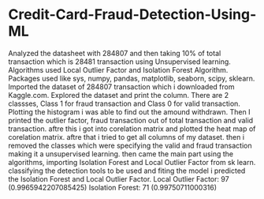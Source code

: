 # Credit-Card-Fraud-Detection-Using-ML
Analyzed the datasheet with 284807 and then taking 10% of total transaction which is 28481 transaction using Unsupervised learning.
Algorithms used Local Outlier Factor and Isolation Forest Algorithm.
Packages used like sys, numpy, pandas, matplotlib, seaborn, scipy, sklearn.
Imported the dataset of 284807 transaction which i downloaded from Kaggle.com.
Explored the dataset and print the column.
There are 2 classses, Class 1 for fraud transaction and Class 0 for valid transaction.
Plotting the histogram i was able to find out the amound withdrawn.
Then I printed the outlier factor, fraud transaction out of total transaction and valid transaction.
aftre this i got into corelation matrix and plotted the heat map of corelation matrix.
aftre that i tried to get all columns of my dataset.
then i removed the classes which were specifying the valid and fraud transaction making it a unsupervised learning.
then came the main part using the algorithms, importing Isolation Forest and Local Outlier Factor from sk learn.
classifying the detection tools to be used and fiting the model i predicted the Isolation Forest and Local Outlier Factor.
Local Outlier Factor: 97 (0.9965942207085425)
Isolation Forest: 71 (0.99750711000316)
